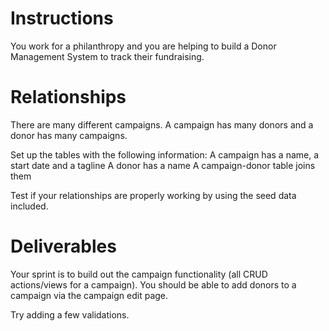 # Instructions
You work for a philanthropy and you are helping to build a Donor Management System to track their fundraising.


# Relationships
There are many different campaigns. A campaign has many donors and a donor has many campaigns.

Set up the tables with the following information:
A campaign has a name, a start date and a tagline
A donor has a name
A campaign-donor table joins them

Test if your relationships are properly working by using the seed data included.

# Deliverables
Your sprint is to build out the campaign functionality (all CRUD actions/views for a campaign). You should be able to add donors to a campaign via the campaign edit page.

Try adding a few validations.

